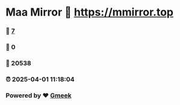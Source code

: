 # Maa Mirror :link: https://mmirror.top 
### :page_facing_up: [7](https://mmirror.top/tag.html) 
### :speech_balloon: 0 
### :hibiscus: 20538 
### :alarm_clock: 2025-04-01 11:18:04 
### Powered by :heart: [Gmeek](https://github.com/Meekdai/Gmeek)
